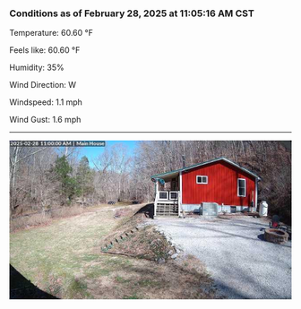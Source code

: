 ### Conditions as of February 28, 2025 at 11:05:16 AM CST 

Temperature: 60.60 &deg;F

Feels like: 60.60 &deg;F

Humidity: 35%

Wind Direction: W

Windspeed: 1.1 mph

Wind Gust: 1.6 mph

---

<img src="./images/latest.jpeg"/>

